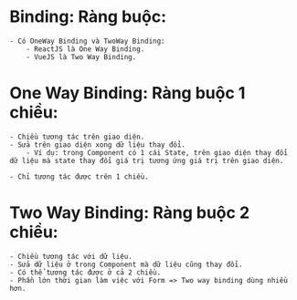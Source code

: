 # Binding: Ràng buộc:

    - Có OneWay Binding và TwoWay Binding:
        - ReactJS là One Way Binding.
        - VueJS là Two Way Binding.

# One Way Binding: Ràng buộc 1 chiều:

    - Chiều tương tác trên giao diện.
    - Sửa trên giao diện xong dữ liệu thay đổi.
        - Ví dụ: trong Component có 1 cái State, trên giao diện thay đổi dữ liệu mà state thay đổi giá trị tương ứng giá trị trên giao diện.

    - Chỉ tương tác được trên 1 chiều.

# Two Way Binding: Ràng buộc 2 chiều:

    - Chiều tương tác với dữ liệu.
    - Sửa dữ liệu ở trong Component mà dữ liệu cũng thay đổi.
    - Có thể tương tác được ở cả 2 chiều.
    - Phần lớn thời gian làm việc với Form => Two way binding dùng nhiều hơn.

